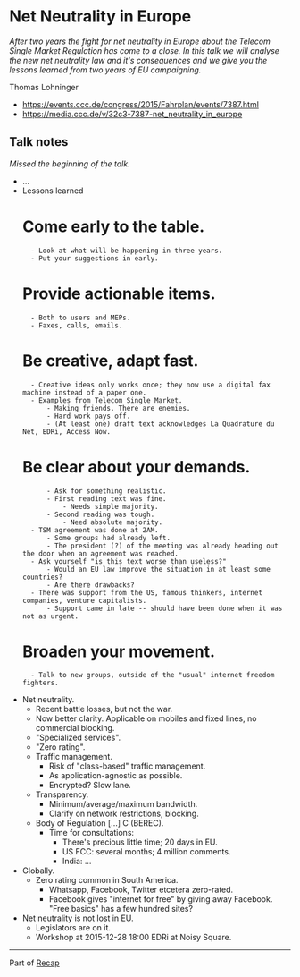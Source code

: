 # Net Neutrality in Europe

*After two years the fight for net neutrality in Europe about the Telecom Single Market Regulation has come to a close. In this talk we will analyse the new net neutrality law and it's consequences and we give you the lessons learned from two years of EU campaigning.*

Thomas Lohninger

- https://events.ccc.de/congress/2015/Fahrplan/events/7387.html
- https://media.ccc.de/v/32c3-7387-net_neutrality_in_europe


## Talk notes

*Missed the beginning of the talk.*

- ...
- Lessons learned
    # Come early to the table.
        - Look at what will be happening in three years.
        - Put your suggestions in early.
    # Provide actionable items.
        - Both to users and MEPs.
        - Faxes, calls, emails.
    # Be creative, adapt fast.
        - Creative ideas only works once; they now use a digital fax machine instead of a paper one.
        - Examples from Telecom Single Market.
            - Making friends. There are enemies.
            - Hard work pays off.
            - (At least one) draft text acknowledges La Quadrature du Net, EDRi, Access Now.
    # Be clear about your demands.
            - Ask for something realistic.
            - First reading text was fine.
                - Needs simple majority.
            - Second reading was tough.
                - Need absolute majority.
        - TSM agreement was done at 2AM.
            - Some groups had already left.
            - The president (?) of the meeting was already heading out the door when an agreement was reached.
        - Ask yourself "is this text worse than useless?"
            - Would an EU law improve the situation in at least some countries?
            - Are there drawbacks?
        - There was support from the US, famous thinkers, internet companies, venture capitalists.
            - Support came in late -- should have been done when it was not as urgent.
    # Broaden your movement.
        - Talk to new groups, outside of the "usual" internet freedom fighters.
- Net neutrality.
    - Recent battle losses, but not the war.
    - Now better clarity. Applicable on mobiles and fixed lines, no commercial blocking.
    - "Specialized services".
    - "Zero rating".
    - Traffic management.
        - Risk of "class-based" traffic management.
        - As application-agnostic as possible.
        - Encrypted? Slow lane.
    - Transparency.
        - Minimum/average/maximum bandwidth.
        - Clarify on network restrictions, blocking.
    - Body of Regulation [...] C (BEREC).
        - Time for consultations:
            - There's precious little time; 20 days in EU.
            - US FCC: several months; 4 million comments.
            - India: ...
- Globally.
    - Zero rating common in South America.
        - Whatsapp, Facebook, Twitter etcetera zero-rated.
        - Facebook gives "internet for free" by giving away Facebook. "Free basics" has a few hundred sites?
- Net neutrality is not lost in EU.
    - Legislators are on it.
    - Workshop at 2015-12-28 18:00 EDRi at Noisy Square.


---

Part of [Recap](https://github.com/joelpurra/recap)

